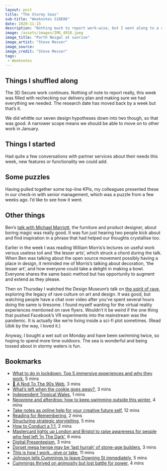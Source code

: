 ```yaml
---
layout: post
title: "The Stormy Seas"
sub-title: "Weeknotes S10E06"
date: 2020-11-15
description: "Nothing much to report work-wise, but I went along to a couple of online talks this week."
image: /assets/images/IMG_4918.jpeg
image_title: "Porth Neigwl at sunrise"
image_artist: "Steve Messer"
image_source: 
image_credit: "Steve Messer"
tags:
 - Weeknotes
---
```


## Things I shuffled along

The 3D Secure work continues. Nothing of note to report really, this week was filled with rechecking our delivery plan and making sure we had everything we needed. The research date has moved back by a week but that’s it.

We did whittle our seven design hypotheses down into two though, so that was good. A narrower scope means we should be able to move on to other work in January.

## Things I started

Had quite a few conversations with partner services about their needs this week, new features or functionality we could add.

## Some puzzles

Having pulled together some top-line KPIs, my colleagues presented these in our check-in with senior management, which was a puzzle from a few weeks ago. I’d like to see how it went.

## Other things

Ben’s [talk with Michael Marriott](https://noisydecentgraphics.typepad.com/design/2020/11/rdi-insights-talk-tuesday-night.html), the furniture and product designer, about boring magic was really good. It was fun just hearing two people kick about and find inspiration in a phrase that had helped our thoughts crystallise too.

Earlier in the week I was reading William Morris’s lectures on useful work versus useless toil and ‘the lesser arts’, which struck a chord during the talk. When Ben was talking about the open source movement possibly having a place in design, it reminded me of Morris’s talking about decoration, ‘the lesser art’, and how everyone could take a delight in making a bowl. Everyone shares the same basic method but has opportunity to augment and extend as they please.

Then on Thursday I watched the Design Museum’s talk on [the spirit of rave](https://designmuseum.org/whats-on/talks-courses-and-workshops-3/the-spirit-of-rave-event), exploring the legacy of rave culture on art and design. It was good, but watching people have a chat over video after you’ve spent several hours doing the same is tiresome. I found myself wanting for the virtual reality experiences mentioned on rave flyers. Wouldn’t it be weird if the one thing that pushed Facebook’s VR experiments into the mainstream was the pandemic. It is actually like we’re living inside a sci-fi plot sometimes. (Read *Ubik* by the way, I loved it.)

Anyway, I bought a wet suit on Monday and have been swimming twice, so hoping to spend more time outdoors. The sea is wonderful and being tossed about in stormy waters is fun.

## Bookmarks

- [What to do in lockdown: Top 5 immersive experiences and why they work](https://www.furthermore.co.uk/what-to-do-in-lockdown), 5 mins
- [💾 A Nod To The 90s Web](https://kevq.uk/a-nod-to-the-90s-web/), 3 mins
- [What’s left when the cookie goes away?](https://www.searchenginewatch.com/2020/11/02/whats-left-when-the-cookie-goes-away/), 3 mins
- [Independent Tropical Wales](http://babylonwales.blogspot.com/2012/01/independent-tropical-wales.html), 1 mins
- [Neoprene and afterdrop: how to keep swimming outside this winter](https://www.theguardian.com/lifeandstyle/2020/oct/29/neoprene-and-afterdrop-how-to-keep-swimming-outside-this-winter), 4 mins
- [Take notes as online help for your creative future self](https://blog.joepairman.com/2020/08/03/take-notes-as-online-help-for-your-creative-future-self/), 12 mins
- [Reading for Remembering](https://breder.org/3/), 2 mins
- [Structuring strategic storytelling](https://medium.com/school-of-planning/structuring-strategic-storytelling-5b2afb1a4486), 5 mins
- [How to Conduct a 1:1](https://academy.nobl.io/how-to-conduct-a-11/), 2 mins
- [Mastercard lights up London and Bristol to raise awareness for people who feel left ‘In The Dark’](https://newsroom.mastercard.com/eu/news-briefs/mastercard-lights-up-london-and-bristol-to-raise-awareness-for-people-who-feel-left-in-the-dark/), 6 mins
- [Digital Presenteeism](https://digitalpeople.blog.gov.uk/2020/10/27/digital-presenteeism/), 3 mins
- [Dorset mega henge may be ‘last hurrah’ of stone-age builders](https://www.theguardian.com/science/2020/nov/04/dorset-mega-henge-stone-age), 3 mins
- [This is how I work…give or take](https://tobiogunsina.com/this-is-how-i-work-give-or-take/), 11 mins
- [Johnson tells Cummings to leave Downing St immediately](https://on.ft.com/2IBppjq), 5 mins
- [Cummings thrived on animosity but lost battle for power](https://on.ft.com/36D36Ck), 4 mins
